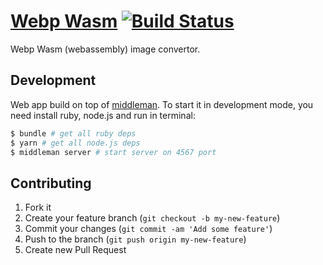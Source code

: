 # [Webp Wasm](https://webp.leopard.in.ua/) [![Build Status](https://travis-ci.com/le0pard/webp-wasm.svg?branch=master)](https://travis-ci.com/le0pard/webp-wasm)

Webp Wasm (webassembly) image convertor.

## Development

Web app build on top of [middleman](http://middlemanapp.com/). To start it in development mode, you need install ruby, node.js and run in terminal:

```bash
$ bundle # get all ruby deps
$ yarn # get all node.js deps
$ middleman server # start server on 4567 port
```

## Contributing

1. Fork it
2. Create your feature branch (`git checkout -b my-new-feature`)
3. Commit your changes (`git commit -am 'Add some feature'`)
4. Push to the branch (`git push origin my-new-feature`)
5. Create new Pull Request
